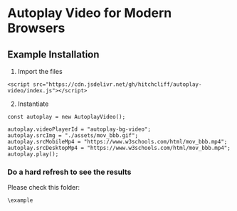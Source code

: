 # Autoplay Video for Modern Browsers

## Example Installation

1. Import the files

```
<script src="https://cdn.jsdelivr.net/gh/hitchcliff/autoplay-video/index.js"></script>
```

2. Instantiate

```
const autoplay = new AutoplayVideo();

autoplay.videoPlayerId = "autoplay-bg-video";
autoplay.srcImg = "./assets/mov_bbb.gif";
autoplay.srcMobileMp4 = "https://www.w3schools.com/html/mov_bbb.mp4";
autoplay.srcDesktopMp4 = "https://www.w3schools.com/html/mov_bbb.mp4";
autoplay.play();
```

### Do a hard refresh to see the results

Please check this folder:

```
\example
```
